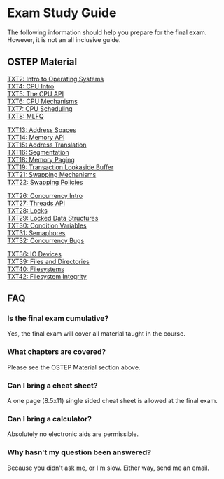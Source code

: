 Exam Study Guide
================

The following information should help you prepare for the final exam.
However, it is not an all inclusive guide.


OSTEP Material
--------------

[TXT2: Intro to Operating Systems](http://pages.cs.wisc.edu/~remzi/OSTEP/intro.pdf)  
[TXT4: CPU Intro](http://pages.cs.wisc.edu/~remzi/OSTEP/cpu-intro.pdf)  
[TXT5: The CPU API](http://pages.cs.wisc.edu/~remzi/OSTEP/cpu-api.pdf)  
[TXT6: CPU Mechanisms](http://pages.cs.wisc.edu/~remzi/OSTEP/cpu-mechanisms.pdf)  
[TXT7: CPU Scheduling](http://pages.cs.wisc.edu/~remzi/OSTEP/cpu-sched.pdf)  
[TXT8: MLFQ](http://pages.cs.wisc.edu/~remzi/OSTEP/cpu-sched-mlfq.pdf)  

[TXT13: Address Spaces](http://pages.cs.wisc.edu/~remzi/OSTEP/vm-intro.pdf)  
[TXT14: Memory API](http://pages.cs.wisc.edu/~remzi/OSTEP/vm-api.pdf)  
[TXT15: Address Translation](http://pages.cs.wisc.edu/~remzi/OSTEP/vm-mechanism.pdf)  
[TXT16: Segmentation](http://pages.cs.wisc.edu/~remzi/OSTEP/vm-segmentation.pdf)  
[TXT18: Memory Paging](http://pages.cs.wisc.edu/~remzi/OSTEP/vm-paging.pdf)  
[TXT19: Transaction Lookaside Buffer](http://pages.cs.wisc.edu/~remzi/OSTEP/vm-tlbs.pdf)  
[TXT21: Swapping Mechanisms](http://pages.cs.wisc.edu/~remzi/OSTEP/vm-beyondphys.pdf)  
[TXT22: Swapping Policies](http://pages.cs.wisc.edu/~remzi/OSTEP/vm-beyondphys-policy.pdf)  

[TXT26: Concurrency Intro](http://pages.cs.wisc.edu/~remzi/OSTEP/threads-intro.pdf)  
[TXT27: Threads API](http://pages.cs.wisc.edu/~remzi/OSTEP/threads-api.pdf)  
[TXT28: Locks](http://pages.cs.wisc.edu/~remzi/OSTEP/threads-locks.pdf)  
[TXT29: Locked Data Structures](http://pages.cs.wisc.edu/~remzi/OSTEP/threads-locks-usage.pdf)  
[TXT30: Condition Variables](http://pages.cs.wisc.edu/~remzi/OSTEP/threads-cv.pdf)  
[TXT31: Semaphores](http://pages.cs.wisc.edu/~remzi/OSTEP/threads-sema.pdf)  
[TXT32: Concurrency Bugs](http://pages.cs.wisc.edu/~remzi/OSTEP/threads-bugs.pdf)  

[TXT36: IO Devices](http://pages.cs.wisc.edu/~remzi/OSTEP/file-devices.pdf)  
[TXT39: Files and Directories](http://pages.cs.wisc.edu/~remzi/OSTEP/file-intro.pdf)  
[TXT40: Filesystems](http://pages.cs.wisc.edu/~remzi/OSTEP/file-implementation.pdf)  
[TXT42: Filesystem Integrity](http://pages.cs.wisc.edu/~remzi/OSTEP/file-journaling.pdf)  


FAQ
---

### Is the final exam cumulative?

Yes, the final exam will cover all material taught in the course.


### What chapters are covered?

Please see the OSTEP Material section above.


### Can I bring a cheat sheet?

A one page (8.5x11) single sided cheat sheet is allowed at the final exam.


### Can I bring a calculator?

Absolutely no electronic aids are permissible.


### Why hasn't my question been answered? 

Because you didn't ask me, or I'm slow. Either way, send me an email.
